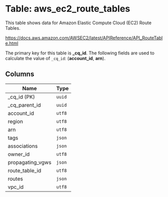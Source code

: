 # Table: aws_ec2_route_tables

This table shows data for Amazon Elastic Compute Cloud (EC2) Route Tables.

https://docs.aws.amazon.com/AWSEC2/latest/APIReference/API_RouteTable.html

The primary key for this table is **_cq_id**.
The following fields are used to calculate the value of `_cq_id`: (**account_id**, **arn**).

## Columns

| Name          | Type          |
| ------------- | ------------- |
|_cq_id (PK)|`uuid`|
|_cq_parent_id|`uuid`|
|account_id|`utf8`|
|region|`utf8`|
|arn|`utf8`|
|tags|`json`|
|associations|`json`|
|owner_id|`utf8`|
|propagating_vgws|`json`|
|route_table_id|`utf8`|
|routes|`json`|
|vpc_id|`utf8`|